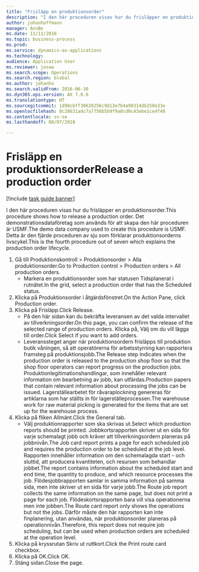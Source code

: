 ```yaml
---
title: "Frisläpp en produktionsorder"
description: "I den här proceduren visas hur du frisläpper en produktionsorder."
author: johanhoffmann
manager: AnnBe
ms.date: 11/11/2016
ms.topic: business-process
ms.prod: 
ms.service: dynamics-ax-applications
ms.technology: 
audience: Application User
ms.reviewer: josaw
ms.search.scope: Operations
ms.search.region: Global
ms.author: johanho
ms.search.validFrom: 2016-06-30
ms.dyn365.ops.version: AX 7.0.0
ms.translationtype: HT
ms.sourcegitcommit: 1d98cbff30620256c9d13e7b4a90314db150e33e
ms.openlocfilehash: 8c28631adc7a7756b5b9f9a0cd0c43ebe1ce4f48
ms.contentlocale: sv-se
ms.lasthandoff: 08/07/2018

---
```

# <a name="release-a-production-order"></a><span data-ttu-id="cbec7-103">Frisläpp en produktionsorder</span><span class="sxs-lookup"><span data-stu-id="cbec7-103">Release a production order</span></span>

[!include [task guide banner](../../includes/task-guide-banner.md)]

<span data-ttu-id="cbec7-104">I den här proceduren visas hur du frisläpper en produktionsorder.</span><span class="sxs-lookup"><span data-stu-id="cbec7-104">This procedure shows how to release a production order.</span></span> <span data-ttu-id="cbec7-105">Det demonstrationsdataföretag som används för att skapa den här proceduren är USMF.</span><span class="sxs-lookup"><span data-stu-id="cbec7-105">The demo data company used to create this procedure is USMF.</span></span> <span data-ttu-id="cbec7-106">Detta är den fjärde proceduren av sju som förklarar produktionsorderns livscykel.</span><span class="sxs-lookup"><span data-stu-id="cbec7-106">This is the fourth procedure out of seven which explains the production order lifecycle.</span></span>

1. <span data-ttu-id="cbec7-107">Gå till Produktionskontroll > Produktionsorder > Alla produktionsorder.</span><span class="sxs-lookup"><span data-stu-id="cbec7-107">Go to Production control > Production orders > All production orders.</span></span>
    * <span data-ttu-id="cbec7-108">Markera en produktionsorder som har statusen Tidsplanerat i rutnätet.</span><span class="sxs-lookup"><span data-stu-id="cbec7-108">In the grid, select a production order that has the Scheduled status.</span></span>  
2. <span data-ttu-id="cbec7-109">Klicka på Produktionsorder i åtgärdsfönstret.</span><span class="sxs-lookup"><span data-stu-id="cbec7-109">On the Action Pane, click Production order.</span></span>
3. <span data-ttu-id="cbec7-110">Klicka på Frisläpp.</span><span class="sxs-lookup"><span data-stu-id="cbec7-110">Click Release.</span></span>
    * <span data-ttu-id="cbec7-111">På den här sidan kan du bekräfta leveransen av det valda intervallet av tillverkningsorder.</span><span class="sxs-lookup"><span data-stu-id="cbec7-111">On this page, you can confirm the release of the selected range of production orders.</span></span> <span data-ttu-id="cbec7-112">Klicka på, Välj om du vill lägga till order.</span><span class="sxs-lookup"><span data-stu-id="cbec7-112">Click Select if you want to add orders.</span></span>  
    * <span data-ttu-id="cbec7-113">Leveranssteget anger när produktionsordern frisläpps till produktion butik våningen, så att operatörerna för arbetsstyrning kan rapportera framsteg på produktionsjobb.</span><span class="sxs-lookup"><span data-stu-id="cbec7-113">The Release step indicates when the production order is released to the production shop floor so that the shop floor operators can report progress on the production jobs.</span></span> <span data-ttu-id="cbec7-114">Produktionlegitimationshandlingar, som innehåller relevant information om bearbetning av jobb, kan utfärdas.</span><span class="sxs-lookup"><span data-stu-id="cbec7-114">Production papers that contain relevant information about processing the jobs can be issued.</span></span> <span data-ttu-id="cbec7-115">Lagerställearbetet för råvaraplockning genereras för artiklarna som har ställts in för lagerställeprocessen.</span><span class="sxs-lookup"><span data-stu-id="cbec7-115">The warehouse work for raw material picking is generated for the items that are set up for the warehouse process.</span></span>  
4. <span data-ttu-id="cbec7-116">Klicka på fliken Allmänt.</span><span class="sxs-lookup"><span data-stu-id="cbec7-116">Click the General tab.</span></span>
    * <span data-ttu-id="cbec7-117">Välj produktionrapporter som ska skrivas ut.</span><span class="sxs-lookup"><span data-stu-id="cbec7-117">Select which production reports should be printed.</span></span> <span data-ttu-id="cbec7-118">Jobbkortsrapporten skriver ut en sida för varje schemalagt jobb och kräver att tillverkningsordern planeras på jobbnivån.</span><span class="sxs-lookup"><span data-stu-id="cbec7-118">The Job card report prints a page for each scheduled job and requires the production order to be scheduled at the job level.</span></span> <span data-ttu-id="cbec7-119">Rapporten innehåller information om den schemalagda start - och sluttid, att producera kvantiteten, och resursen som behandlar jobbet.</span><span class="sxs-lookup"><span data-stu-id="cbec7-119">The report contains information about the scheduled start and end time, the quantity to produce, and which resource processes the job.</span></span> <span data-ttu-id="cbec7-120">Flödesjobbrapporten samlar in samma information på samma sida, men inte skriver ut en sida för varje jobb.</span><span class="sxs-lookup"><span data-stu-id="cbec7-120">The Route job report collects the same information on the same page, but does not print a page for each job.</span></span> <span data-ttu-id="cbec7-121">Flödeskortsrapporten bara vill visa operationerna men inte jobben.</span><span class="sxs-lookup"><span data-stu-id="cbec7-121">The Route card report only shows the operations but not the jobs.</span></span> <span data-ttu-id="cbec7-122">Därför måste den här rapporten kan inte finplanering, utan användas, när produktionsorder planeras på operationnivån.</span><span class="sxs-lookup"><span data-stu-id="cbec7-122">Therefore, this report does not require job scheduling, but can be used when production orders are scheduled at the operation level.</span></span>  
5. <span data-ttu-id="cbec7-123">Klicka på kryssrutan Skriv ut ruttkort.</span><span class="sxs-lookup"><span data-stu-id="cbec7-123">Click the Print route card checkbox.</span></span>
6. <span data-ttu-id="cbec7-124">Klicka på OK.</span><span class="sxs-lookup"><span data-stu-id="cbec7-124">Click OK.</span></span>
7. <span data-ttu-id="cbec7-125">Stäng sidan.</span><span class="sxs-lookup"><span data-stu-id="cbec7-125">Close the page.</span></span>


